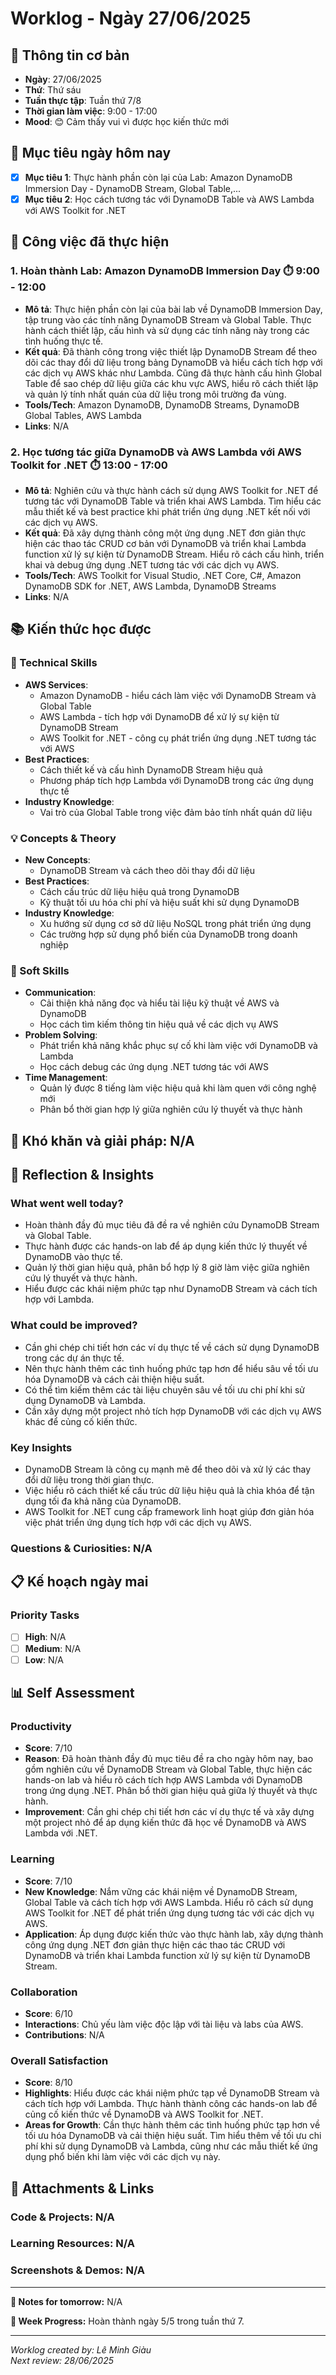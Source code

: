# Worklog - Ngày 27/06/2025

## 📅 Thông tin cơ bản
- **Ngày**: 27/06/2025
- **Thứ**: Thứ sáu
- **Tuần thực tập**: Tuần thứ 7/8
- **Thời gian làm việc**: 9:00 - 17:00
- **Mood**: 😊 Cảm thấy vui vì được học kiến thức mới

## 🎯 Mục tiêu ngày hôm nay
- [x] **Mục tiêu 1**: Thực hành phần còn lại của Lab: Amazon DynamoDB Immersion Day - DynamoDB Stream, Global Table,...
- [x] **Mục tiêu 2**: Học cách tương tác với DynamoDB Table và AWS Lambda với AWS Toolkit for .NET

## 💼 Công việc đã thực hiện

### 1. Hoàn thành Lab: Amazon DynamoDB Immersion Day ⏱️ 9:00 - 12:00
- **Mô tả**: Thực hiện phần còn lại của bài lab về DynamoDB Immersion Day, tập trung vào các tính năng DynamoDB Stream và Global Table. Thực hành cách thiết lập, cấu hình và sử dụng các tính năng này trong các tình huống thực tế.
- **Kết quả**: Đã thành công trong việc thiết lập DynamoDB Stream để theo dõi các thay đổi dữ liệu trong bảng DynamoDB và hiểu cách tích hợp với các dịch vụ AWS khác như Lambda. Cũng đã thực hành cấu hình Global Table để sao chép dữ liệu giữa các khu vực AWS, hiểu rõ cách thiết lập và quản lý tính nhất quán của dữ liệu trong môi trường đa vùng.
- **Tools/Tech**: Amazon DynamoDB, DynamoDB Streams, DynamoDB Global Tables, AWS Lambda
- **Links**: N/A

### 2. Học tương tác giữa DynamoDB và AWS Lambda với AWS Toolkit for .NET ⏱️ 13:00 - 17:00
- **Mô tả**: Nghiên cứu và thực hành cách sử dụng AWS Toolkit for .NET để tương tác với DynamoDB Table và triển khai AWS Lambda. Tìm hiểu các mẫu thiết kế và best practice khi phát triển ứng dụng .NET kết nối với các dịch vụ AWS.
- **Kết quả**: Đã xây dựng thành công một ứng dụng .NET đơn giản thực hiện các thao tác CRUD cơ bản với DynamoDB và triển khai Lambda function xử lý sự kiện từ DynamoDB Stream. Hiểu rõ cách cấu hình, triển khai và debug ứng dụng .NET tương tác với các dịch vụ AWS.
- **Tools/Tech**: AWS Toolkit for Visual Studio, .NET Core, C#, Amazon DynamoDB SDK for .NET, AWS Lambda, DynamoDB Streams
- **Links**: N/A

## 📚 Kiến thức học được

### 🔧 Technical Skills

- **AWS Services**: 
	- Amazon DynamoDB - hiểu cách làm việc với DynamoDB Stream và Global Table
	- AWS Lambda - tích hợp với DynamoDB để xử lý sự kiện từ DynamoDB Stream
	- AWS Toolkit for .NET - công cụ phát triển ứng dụng .NET tương tác với AWS
- **Best Practices**: 
	- Cách thiết kế và cấu hình DynamoDB Stream hiệu quả
	- Phương pháp tích hợp Lambda với DynamoDB trong các ứng dụng thực tế
- **Industry Knowledge**: 
	- Vai trò của Global Table trong việc đảm bảo tính nhất quán dữ liệu

### 💡 Concepts & Theory
- **New Concepts**: 
	- DynamoDB Stream và cách theo dõi thay đổi dữ liệu
- **Best Practices**: 
	- Cách cấu trúc dữ liệu hiệu quả trong DynamoDB
	- Kỹ thuật tối ưu hóa chi phí và hiệu suất khi sử dụng DynamoDB
- **Industry Knowledge**: 
	- Xu hướng sử dụng cơ sở dữ liệu NoSQL trong phát triển ứng dụng
	- Các trường hợp sử dụng phổ biến của DynamoDB trong doanh nghiệp

### 🤝 Soft Skills
- **Communication**: 
	- Cải thiện khả năng đọc và hiểu tài liệu kỹ thuật về AWS và DynamoDB
	- Học cách tìm kiếm thông tin hiệu quả về các dịch vụ AWS
- **Problem Solving**: 
	- Phát triển khả năng khắc phục sự cố khi làm việc với DynamoDB và Lambda
	- Học cách debug các ứng dụng .NET tương tác với AWS
- **Time Management**: 
	- Quản lý được 8 tiếng làm việc hiệu quả khi làm quen với công nghệ mới
	- Phân bổ thời gian hợp lý giữa nghiên cứu lý thuyết và thực hành

## 🚧 Khó khăn và giải pháp: N/A

## 💭 Reflection & Insights

### What went well today?
- Hoàn thành đầy đủ mục tiêu đã đề ra về nghiên cứu DynamoDB Stream và Global Table.
- Thực hành được các hands-on lab để áp dụng kiến thức lý thuyết về DynamoDB vào thực tế.
- Quản lý thời gian hiệu quả, phân bổ hợp lý 8 giờ làm việc giữa nghiên cứu lý thuyết và thực hành.
- Hiểu được các khái niệm phức tạp như DynamoDB Stream và cách tích hợp với Lambda.

### What could be improved?
- Cần ghi chép chi tiết hơn các ví dụ thực tế về cách sử dụng DynamoDB trong các dự án thực tế.
- Nên thực hành thêm các tình huống phức tạp hơn để hiểu sâu về tối ưu hóa DynamoDB và cách cải thiện hiệu suất.
- Có thể tìm kiếm thêm các tài liệu chuyên sâu về tối ưu chi phí khi sử dụng DynamoDB và Lambda.
- Cần xây dựng một project nhỏ tích hợp DynamoDB với các dịch vụ AWS khác để củng cố kiến thức.

### Key Insights
- DynamoDB Stream là công cụ mạnh mẽ để theo dõi và xử lý các thay đổi dữ liệu trong thời gian thực.
- Việc hiểu rõ cách thiết kế cấu trúc dữ liệu hiệu quả là chìa khóa để tận dụng tối đa khả năng của DynamoDB.
- AWS Toolkit for .NET cung cấp framework linh hoạt giúp đơn giản hóa việc phát triển ứng dụng tích hợp với các dịch vụ AWS.

### Questions & Curiosities: N/A

## 📋 Kế hoạch ngày mai

### Priority Tasks
- [ ] **High**: N/A
- [ ] **Medium**: N/A
- [ ] **Low**: N/A

## 📊 Self Assessment

### Productivity
- **Score**: 7/10
- **Reason**: Đã hoàn thành đầy đủ mục tiêu đề ra cho ngày hôm nay, bao gồm nghiên cứu về DynamoDB Stream và Global Table, thực hiện các hands-on lab và hiểu rõ cách tích hợp AWS Lambda với DynamoDB trong ứng dụng .NET. Phân bổ thời gian hiệu quả giữa lý thuyết và thực hành.
- **Improvement**: Cần ghi chép chi tiết hơn các ví dụ thực tế và xây dựng một project nhỏ để áp dụng kiến thức đã học về DynamoDB và AWS Lambda với .NET.

### Learning
- **Score**: 7/10
- **New Knowledge**: Nắm vững các khái niệm về DynamoDB Stream, Global Table và cách tích hợp với AWS Lambda. Hiểu rõ cách sử dụng AWS Toolkit for .NET để phát triển ứng dụng tương tác với các dịch vụ AWS.
- **Application**: Áp dụng được kiến thức vào thực hành lab, xây dựng thành công ứng dụng .NET đơn giản thực hiện các thao tác CRUD với DynamoDB và triển khai Lambda function xử lý sự kiện từ DynamoDB Stream.

### Collaboration
- **Score**: 6/10
- **Interactions**: Chủ yếu làm việc độc lập với tài liệu và labs của AWS.
- **Contributions**: N/A

### Overall Satisfaction
- **Score**: 8/10
- **Highlights**: Hiểu được các khái niệm phức tạp về DynamoDB Stream và cách tích hợp với Lambda. Thực hành thành công các hands-on lab để củng cố kiến thức về DynamoDB và AWS Toolkit for .NET.
- **Areas for Growth**: Cần thực hành thêm các tình huống phức tạp hơn về tối ưu hóa DynamoDB và cải thiện hiệu suất. Tìm hiểu thêm về tối ưu chi phí khi sử dụng DynamoDB và Lambda, cũng như các mẫu thiết kế ứng dụng phổ biến khi làm việc với các dịch vụ này.

## 📎 Attachments & Links

### Code & Projects: N/A

### Learning Resources: N/A

### Screenshots & Demos: N/A

---

**📝 Notes for tomorrow:** N/A

**🎯 Week Progress:** Hoàn thành ngày 5/5 trong tuần thứ 7.

---
*Worklog created by: Lê Minh Giàu*  
*Next review: 28/06/2025*
